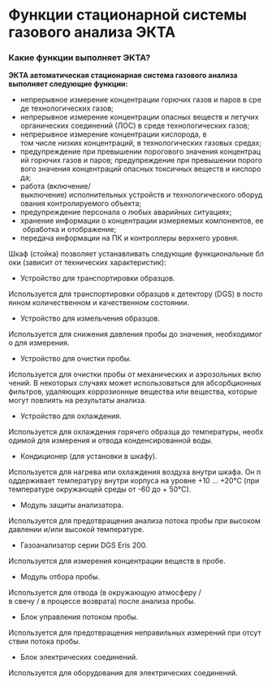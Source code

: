 # Функции стационарной системы газового анализа ЭКТА
### Какие функции выполняет ЭКТА?
**ЭКТА автоматическая стационарная система газового анализа выполняет следующие функции:**
- непрерывное измерение концентрации горючих газов и паров в среде технологических газов;
- непрерывное измерение концентрации опасных веществ и летучих органических соединений (ЛОС) в среде технологических газов;
- непрерывное измерение концентрации кислорода, в том числе низких концентраций, в технологических газовых средах;
- предупреждение при превышении порогового значения концентраций горючих газов и паров; предупреждение при превышении порогового значения концентраций опасных токсичных веществ и кислорода;
- работа (включение/выключение) исполнительных устройств и технологического оборудования контролируемого объекта;
- предупреждение персонала о любых аварийных ситуациях;
- хранение информации о концентрации измеряемых компонентов, ее обработка и отображение;
- передача информации на ПК и контроллеры верхнего уровня.

Шкаф (стойка) позволяет устанавливать следующие функциональные блоки (зависит от технических характеристик):

- Устройство для транспортировки образцов.

Используется для транспортировки образцов к детектору (DGS) в постоянном количественном и качественном состоянии.

- Устройство для измельчения образцов.

Используется для снижения давления пробы до значения, необходимого для измерения.

- Устройство для очистки пробы.

Используется для очистки пробы от механических и аэрозольных включений. В некоторых случаях может использоваться для абсорбционных фильтров, удаляющих коррозионные вещества или вещества, которые могут повлиять на результаты анализа.

- Устройство для охлаждения.

Используется для охлаждения горячего образца до температуры, необходимой для измерения и отвода конденсированной воды.

- Кондиционер (для установки в шкафу).

Используется для нагрева или охлаждения воздуха внутри шкафа. Он поддерживает температуру внутри корпуса на уровне +10 ... +20°C (при температуре окружающей среды от -60 до + 50°C).

- Модуль защиты анализатора.

Используется для предотвращения анализа потока пробы при высоком давлении и/или высокой температуре.

- Газоанализатор серии DGS Eris 200.

Используется для измерения концентрации веществ в пробе.

- Модуль отбора пробы.

Используется для отвода (в окружающую атмосферу /в свечу / в процессе возврата) после анализа пробы.

- Блок управления потоком пробы.

Используется для предотвращения неправильных измерений при отсутствии потока пробы.

- Блок электрических соединений.

Используется для оборудования для электрических соединений.